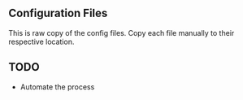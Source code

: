 ## Configuration Files

This is raw copy of the config files.
Copy each file manually to their respective location.

## TODO

- Automate the process
